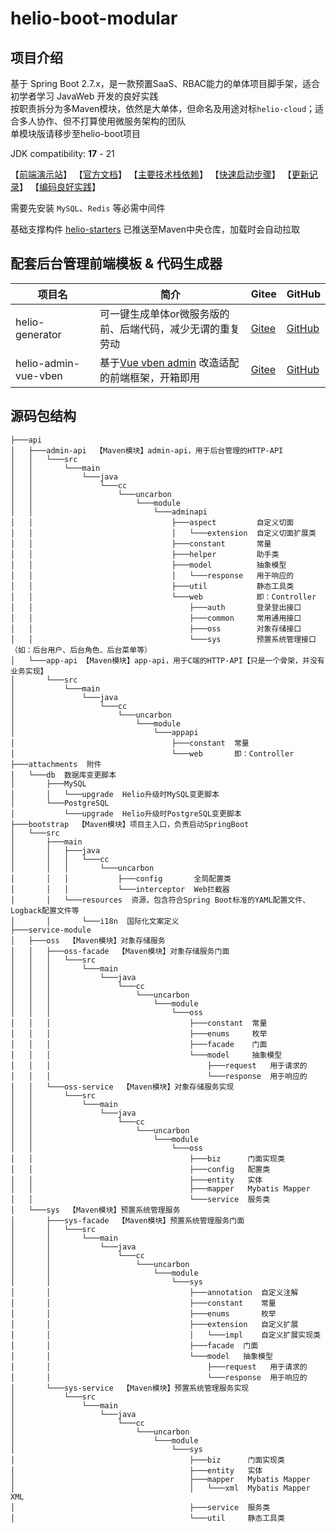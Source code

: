 # helio-boot-modular

## 项目介绍
基于 Spring Boot 2.7.x，是一款预置SaaS、RBAC能力的单体项目脚手架，适合初学者学习 JavaWeb 开发的良好实践  
按职责拆分为多Maven模块，依然是大单体，但命名及用途对标`helio-cloud`；适合多人协作、但不打算使用微服务架构的团队  
单模块版请移步至helio-boot项目

JDK compatibility: **17** - 21

【[前端演示站](https://helio-demo.uncarbon.cc/)】
【[官方文档](https://helio.uncarbon.cc/)】 
【[主要技术栈依赖](https://helio.uncarbon.cc/#/i18n/zh-CN/helio-starters/dependencies)】
【[快速启动步骤](https://helio.uncarbon.cc/#/i18n/zh-CN/helio-boot/quick-start)】
【[更新记录](https://helio.uncarbon.cc/#/i18n/zh-CN/appendix/change-log)】
【[编码良好实践](https://helio.uncarbon.cc/#/i18n/zh-CN/experience/good-practices)】

需要先安装 `MySQL`、`Redis` 等必需中间件

基础支撑构件 [helio-starters](https://github.com/uncarbon97/helio-starters) 已推送至Maven中央仓库，加载时会自动拉取

## 配套后台管理前端模板 & 代码生成器
| 项目名                  | 简介                                                                          | Gitee                                                      | GitHub                                                       |
|----------------------|-----------------------------------------------------------------------------|------------------------------------------------------------|--------------------------------------------------------------|
| helio-generator      | 可一键生成单体or微服务版的前、后端代码，减少无谓的重复劳动                                              | [Gitee](https://gitee.com/uncarbon97/helio-generator)      | [GitHub](https://github.com/uncarbon97/helio-generator)      |
| helio-admin-vue-vben | 基于[Vue vben admin](https://github.com/anncwb/vue-vben-admin) 改造适配的前端框架，开箱即用 | [Gitee](https://gitee.com/uncarbon97/helio-admin-vue-vben) | [GitHub](https://github.com/uncarbon97/helio-admin-vue-vben) |

## 源码包结构
```
├───api
│   ├───admin-api  【Maven模块】admin-api，用于后台管理的HTTP-API
│   │   └───src
│   │       └───main
│   │           └───java
│   │               └───cc
│   │                   └───uncarbon
│   │                       └───module
│   │                           └───adminapi
│   │                               ├───aspect         自定义切面
│   │                               │   └───extension  自定义切面扩展类
│   │                               ├───constant       常量
│   │                               ├───helper         助手类
│   │                               ├───model          抽象模型
│   │                               │   └───response   用于响应的
│   │                               ├───util           静态工具类
│   │                               └───web            即：Controller
│   │                                   ├───auth       登录登出接口
│   │                                   ├───common     常用通用接口
│   │                                   ├───oss        对象存储接口
│   │                                   └───sys        预置系统管理接口（如：后台用户、后台角色、后台菜单等）
│   └───app-api 【Maven模块】app-api，用于C端的HTTP-API【只是一个骨架，并没有业务实现】
│       └───src
│           └───main
│               └───java
│                   └───cc
│                       └───uncarbon
│                           └───module
│                               └───appapi
│                                   ├───constant  常量
│                                   └───web       即：Controller
├───attachments  附件
│   └───db  数据库变更脚本
│       ├───MySQL
│       │   └───upgrade  Helio升级时MySQL变更脚本
│       └───PostgreSQL
│           └───upgrade  Helio升级时PostgreSQL变更脚本
├───bootstrap  【Maven模块】项目主入口，负责启动SpringBoot
│   └───src
│       ├───main
│       │   ├───java
│       │   │   └───cc
│       │   │       └───uncarbon
│       │   │           ├───config       全局配置类
│       │   │           └───interceptor  Web拦截器
│       │   └───resources  资源，包含符合Spring Boot标准的YAML配置文件、Logback配置文件等
│       │       └───i18n  国际化文案定义
├───service-module
│   ├───oss  【Maven模块】对象存储服务
│   │   ├───oss-facade  【Maven模块】对象存储服务门面
│   │   │   └───src
│   │   │       └───main
│   │   │           └───java
│   │   │               └───cc
│   │   │                   └───uncarbon
│   │   │                       └───module
│   │   │                           └───oss
│   │   │                               ├───constant  常量
│   │   │                               ├───enums     枚举
│   │   │                               ├───facade    门面
│   │   │                               └───model     抽象模型
│   │   │                                   ├───request   用于请求的
│   │   │                                   └───response  用于响应的
│   │   └───oss-service  【Maven模块】对象存储服务实现
│   │       └───src
│   │           └───main
│   │               └───java
│   │                   └───cc
│   │                       └───uncarbon
│   │                           └───module
│   │                               └───oss
│   │                                   ├───biz      门面实现类
│   │                                   ├───config   配置类
│   │                                   ├───entity   实体
│   │                                   ├───mapper   Mybatis Mapper
│   │                                   └───service  服务类
│   └───sys  【Maven模块】预置系统管理服务
│       ├───sys-facade  【Maven模块】预置系统管理服务门面
│       │   └───src
│       │       └───main
│       │           └───java
│       │               └───cc
│       │                   └───uncarbon
│       │                       └───module
│       │                           └───sys
│       │                               ├───annotation  自定义注解
│       │                               ├───constant    常量
│       │                               ├───enums       枚举
│       │                               ├───extension   自定义扩展
│       │                               │   └───impl    自定义扩展实现类
│       │                               ├───facade  门面
│       │                               └───model   抽象模型
│       │                                   ├───request   用于请求的
│       │                                   └───response  用于响应的
│       └───sys-service  【Maven模块】预置系统管理服务实现
│           └───src
│               └───main
│                   └───java
│                       └───cc
│                           └───uncarbon
│                               └───module
│                                   └───sys
│                                       ├───biz      门面实现类
│                                       ├───entity   实体
│                                       ├───mapper   Mybatis Mapper
│                                       │   └───xml  Mybatis Mapper XML
│                                       ├───service  服务类
│                                       └───util     静态工具类
```
